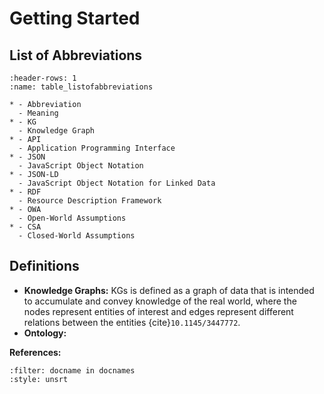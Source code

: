 # Getting Started

## List of Abbreviations
```{list-table} List of Abbreviations
:header-rows: 1
:name: table_listofabbreviations

* - Abbreviation
  - Meaning
* - KG
  - Knowledge Graph
* - API
  - Application Programming Interface
* - JSON
  - JavaScript Object Notation
* - JSON-LD
  - JavaScript Object Notation for Linked Data
* - RDF
  - Resource Description Framework
* - OWA
  - Open-World Assumptions
* - CSA
  - Closed-World Assumptions
```

## Definitions
- **Knowledge Graphs:** KGs is defined as a graph of data that is intended to accumulate and convey knowledge of the real world, where the nodes represent entities of interest and edges represent different relations between the entities {cite}`10.1145/3447772`.
- **Ontology:**



**References:**
```{bibliography}
:filter: docname in docnames
:style: unsrt
```